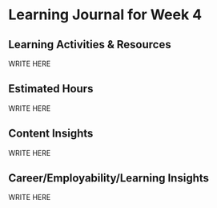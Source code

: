 # Learning Journal for Week 4

## Learning Activities & Resources

WRITE HERE

## Estimated Hours

WRITE HERE


## Content Insights

WRITE HERE


## Career/Employability/Learning Insights

WRITE HERE
